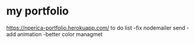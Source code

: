 # my portfolio
https://nperica-portfolio.herokuapp.com/
 to do list
 -fix nodemailer send
 -add animation
 -better color managmet
